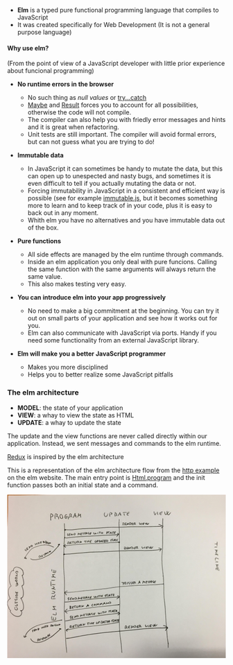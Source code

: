 * **Elm** is a typed pure functional programming language that compiles to JavaScript
* It was created specifically for Web Development (It is not a general purpose language)

#### Why use elm?
(From the point of view of a JavaScript developer with little prior experience about funcional programming)

* **No runtime errors in the browser**
  * No such thing as *null values* or [try...catch](https://developer.mozilla.org/en-US/docs/Web/JavaScript/Reference/Statements/try...catch)
  * [Maybe](http://package.elm-lang.org/packages/elm-lang/core/5.1.1/Maybe) and [Result](http://package.elm-lang.org/packages/elm-lang/core/5.1.1/Result) forces you to account for all possibilities, otherwise the code will not compile.
  * The compiler can also help you with friedly error messages and hints and it is great when refactoring.
  * Unit tests are still important. The compiler will avoid formal errors, but can not guess what you are trying to do!
  
* **Immutable data**
  * In JavaScript it can sometimes be handy to mutate the data, but this can open up to unespected and nasty bugs, and sometimes it is even difficult to tell if you actually mutating the data or not.
  * Forcing immutability in JavaScript in a consistent and efficient way is possible (see for example [immutable.js](https://facebook.github.io/immutable-js/), but it becomes something more to learn and to keep track of in your code, plus it is easy to back out in any moment.
  * Whith elm you have no alternatives and you have immutable data out of the box.
  
* **Pure functions**
  * All side effects are managed by the elm runtime through commands.
  * Inside an elm application you only deal with pure funcions. Calling the same function with the same arguments will always return the same value.
  * This also makes testing very easy.
  
* **You can introduce elm into your app progressively**
  * No need to make a big commitment at the beginning. You can try it out on small parts of your application and see how it works out for you.
  * Elm can also communicate with JavaScript via ports. Handy if you need some functionality from an external JavaScript library.
  
* **Elm will make you a better JavaScript programmer**
  * Makes you more disciplined 
  * Helps you to better realize some JavaScript pitfalls



### The elm architecture

* **MODEL**: the state of your application
* **VIEW**: a whay to view the state as HTML
* **UPDATE**: a whay to update the state

The update and the view functions are never called directly within our application. Instead, we sent messages and commands to the elm runtime. 

[Redux](https://redux.js.org/introduction) is inspired by the elm architecture

This is a representation of the elm architecture flow from the [http example](http://elm-lang.org/examples/http) on the elm website. The main entry point is [Html.program](http://package.elm-lang.org/packages/elm-lang/html/2.0.0/Html#program) and the init function passes both an initial state and a command.

![The elm architecture flow](https://github.com/deciob/introducing-elm-with-world-bank-example/blob/master/elm-architecture-flow.jpg)
